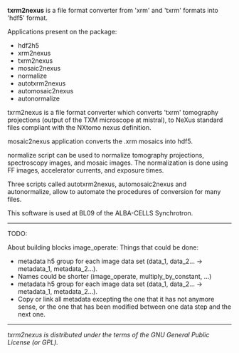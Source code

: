 
**txrm2nexus** is a file format converter from 'xrm' and 'txrm' formats into 
'hdf5' format.

Applications present on the package:
- hdf2h5
- xrm2nexus
- txrm2nexus
- mosaic2nexus
- normalize
- autotxrm2nexus
- automosaic2nexus
- autonormalize

txrm2nexus is a file format converter which converts 'txrm' tomography 
projections (output of the TXM microscope at mistral), to NeXus standard 
files compliant with the NXtomo nexus definition. 

mosaic2nexus application converts the .xrm mosaics into hdf5. 

normalize script can be used to normalize tomography projections, 
spectroscopy images, and mosaic images. The normalization is done using 
FF images, accelerator currents, and exposure times.

Three scripts called autotxrm2nexus, automosaic2nexus and autonormalize, allow
to automate the procedures of conversion for many files. 

This software is used at BL09 of the ALBA-CELLS Synchrotron.

-----


TODO:

About building blocks image_operate:
Things that could be done:

- metadata h5 group for each image data set
  (data_1, data_2... -> metadata_1, metadata_2...).
- Names could be shorter (image_operate, multiply_by_constant, ...)
- metadata h5 group for each image data set (data_1, data_2... ->
                                             metadata_1, metadata_2...).
- Copy or link all metadata excepting the one that it has not anymore sense,
  or the one that has been modified between one data step and the next one.



-----

*txrm2nexus is distributed under the terms of the 
GNU General Public License (or GPL).*




